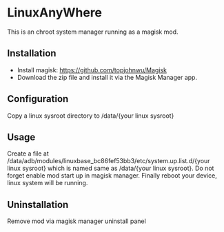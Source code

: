 LinuxAnyWhere
===============================================

This is an chroot system manager running as a magisk mod.

## Installation
+ Install magisk: <https://github.com/topjohnwu/Magisk>
+ Download the zip file and install it via the Magisk Manager app.

## Configuration

Copy a linux sysroot directory to /data/{your linux sysroot}

## Usage

Create a file at /data/adb/modules/linuxbase_bc86fef53bb3/etc/system.up.list.d/{your linux sysroot} which is named same as /data/{your linux sysroot}.
Do not forget enable mod start up in magisk manager.
Finally reboot your device, linux system will be running.

## Uninstallation

Remove mod via magisk manager uninstall panel
